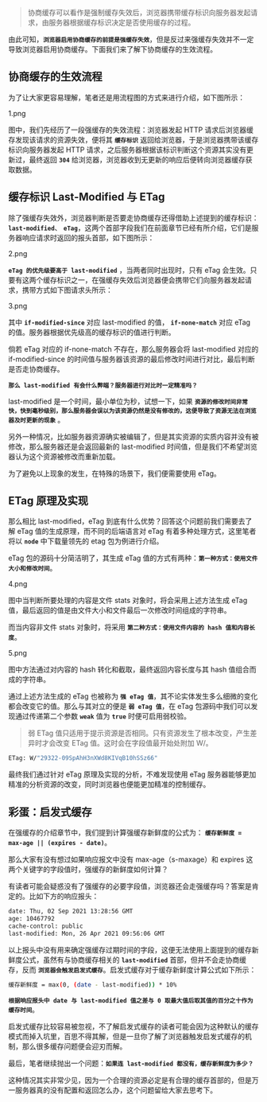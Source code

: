 >协商缓存可以看作是强制缓存失效后，浏览器携带缓存标识向服务器发起请求，由服务器根据缓存标识决定是否使用缓存的过程。

由此可知，**`浏览器启用协商缓存的前提是强缓存失效`**，但是反过来强缓存失效并不一定导致浏览器启用协商缓存。下面我们来了解下协商缓存的生效流程。



## 协商缓存的生效流程

为了让大家更容易理解，笔者还是用流程图的方式来进行介绍，如下图所示：

1.png

图中，我们先经历了一段强缓存的失效流程：浏览器发起 HTTP 请求后浏览器缓存发现该请求的资源失效，便将其 **`缓存标识`** 返回给浏览器，于是浏览器携带该缓存标识向服务器发起 HTTP 请求，之后服务器根据该标识判断这个资源其实没有更新过，最终返回 **`304`** 给浏览器，浏览器收到无更新的响应后便转向浏览器缓存获取数据。



## 缓存标识 Last-Modified 与 ETag

除了强缓存失效外，浏览器判断是否要走协商缓存还得借助上述提到的缓存标识：**`last-modified`**、 **`eTag`**，这两个首部字段我们在前面章节已经有所介绍，它们是服务器响应请求时返回的报头首部，如下图所示：

2.png

 **`eTag 的优先级要高于 last-modified`** ，当两者同时出现时，只有 eTag 会生效。只要有这两个缓存标识之一，在强缓存失效后浏览器便会携带它们向服务器发起请求，携带方式如下图请求头所示：

3.png

其中 **`if-modified-since`** 对应 last-modified 的值， **`if-none-match`** 对应 eTag 的值。服务器根据优先级高的缓存标识的值进行判断。

倘若 eTag 对应的 if-none-match 不存在，那么服务器会将 last-modified 对应的 if-modified-since 的时间值与服务器该资源的最后修改时间进行对比，最后判断是否走协商缓存。

**`那么 last-modified 有会什么弊端？服务器进行对比时一定精准吗？`**

last-modified 是一个时间，最小单位为秒，试想一下，如果 **`资源的修改时间非常快，快到毫秒级别，那么服务器会误以为该资源仍然是没有修改的，这便导致了资源无法在浏览器及时更新的现象`** 。

另外一种情况，比如服务器资源确实被编辑了，但是其实资源的实质内容并没有被修改，那么服务器还是会返回最新的 last-modified 时间值，但是我们不希望浏览器认为这个资源被修改而重新加载。

为了避免以上现象的发生，在特殊的场景下，我们便需要使用 eTag。



## ETag 原理及实现

那么相比 last-modified，eTag 到底有什么优势？回答这个问题前我们需要去了解 eTag 值的生成原理，而不同的后端语言对 eTag 有着多种处理方式，这里笔者将以 **`node`** 中下载量领先的 etag 包为例进行介绍。

eTag 包的源码十分简洁明了，其生成 eTag 值的方式有两种：**`第一种方式：使用文件大小和修改时间`**。

4.png

图中当判断所要处理的内容是文件 stats 对象时，将会采用上述方法生成 eTag 值，最后返回的值是由文件大小和文件最后一次修改时间组成的字符串。

而当内容非文件 stats 对象时，将采用 **`第二种方式：使用文件内容的 hash 值和内容长度`**。

5.png

图中方法通过对内容的 hash 转化和截取，最终返回内容长度与其 hash 值组合而成的字符串。

通过上述方法生成的 eTag 也被称为 **`强 eTag 值`**，其不论实体发生多么细微的变化都会改变它的值。那么与其对立的便是 **`弱 eTag 值`**，在 eTag 包源码中我们可以发现通过传递第二个参数 **`weak`** 值为 **`true`** 时便可启用弱校验。

>弱 ETag 值只适用于提示资源是否相同。只有资源发生了根本改变，产生差异时才会改变 ETag 值。这时会在字段值最开始处附加 W/。

```bash
ETag: W/"29322-09SpAhH3nXWd8KIVqB10hSSz66"
```

最终我们通过针对 eTag 原理及实现的分析，不难发现使用 eTag 服务器能够更加精准的分析资源的改变，同时浏览器也便能更加精准的控制缓存。



## 彩蛋：启发式缓存

在强缓存的介绍章节中，我们提到计算强缓存新鲜度的公式为： **`缓存新鲜度 = max-age || (expires - date)`**。

那么大家有没有想过如果响应报文中没有 max-age（s-maxage）和 expires 这两个关键字的字段值时，强缓存的新鲜度如何计算？

有读者可能会疑惑没有了强缓存的必要字段值，浏览器还会走强缓存吗？答案是肯定的。比如下方的响应报头：

```bash
date: Thu, 02 Sep 2021 13:28:56 GMT
age: 10467792
cache-control: public
last-modified: Mon, 26 Apr 2021 09:56:06 GMT
```

以上报头中没有用来确定强缓存过期时间的字段，这便无法使用上面提到的缓存新鲜度公式，虽然有与协商缓存相关的 **`last-modified`** 首部，但并不会走协商缓存，反而 **`浏览器会触发启发式缓存`**。启发式缓存对于缓存新鲜度计算公式如下所示：

```bash
缓存新鲜度 = max(0, (date - last-modified)) * 10%
```

**`根据响应报头中 date 与 last-modified 值之差与 0 取最大值后取其值的百分之十作为缓存时间`**。

启发式缓存比较容易被忽视，不了解启发式缓存的读者可能会因为这种默认的缓存模式而掉入坑里，百思不得其解，但是一旦你了解了浏览器触发启发式缓存的机制，那么很多缓存问题便会迎刃而解。

最后，笔者继续抛出一个问题：**`如果连 last-modified 都没有，缓存新鲜度为多少？`**

这种情况其实非常少见，因为一个合理的资源必定是有合理的缓存首部的，但是万一服务器真的没有配置和返回怎么办，这个问题留给大家去思考下。